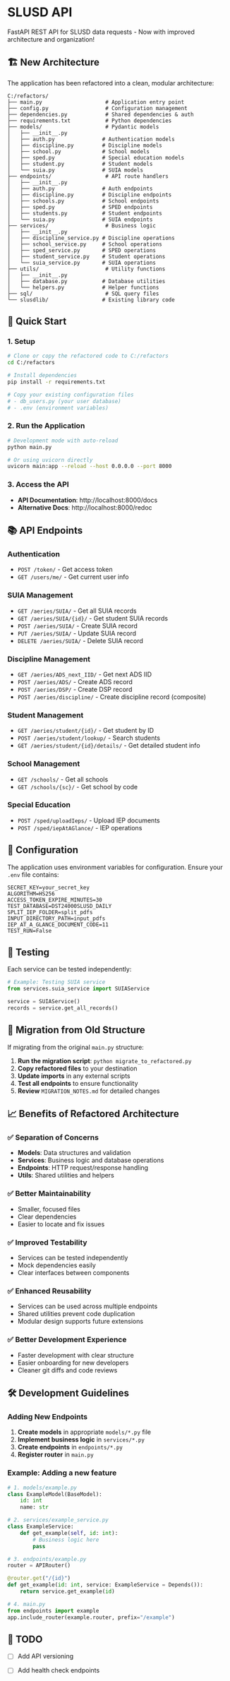 # SLUSD API

FastAPI REST API for SLUSD data requests - Now with improved architecture and organization!

## 🏗️ New Architecture

The application has been refactored into a clean, modular architecture:

```
C:/refactors/
├── main.py                    # Application entry point
├── config.py                  # Configuration management
├── dependencies.py            # Shared dependencies & auth
├── requirements.txt           # Python dependencies
├── models/                    # Pydantic models
│   ├── __init__.py
│   ├── auth.py               # Authentication models
│   ├── discipline.py         # Discipline models
│   ├── school.py             # School models
│   ├── sped.py               # Special education models
│   ├── student.py            # Student models
│   └── suia.py               # SUIA models
├── endpoints/                 # API route handlers
│   ├── __init__.py
│   ├── auth.py               # Auth endpoints
│   ├── discipline.py         # Discipline endpoints
│   ├── schools.py            # School endpoints
│   ├── sped.py               # SPED endpoints
│   ├── students.py           # Student endpoints
│   └── suia.py               # SUIA endpoints
├── services/                  # Business logic
│   ├── __init__.py
│   ├── discipline_service.py # Discipline operations
│   ├── school_service.py     # School operations
│   ├── sped_service.py       # SPED operations
│   ├── student_service.py    # Student operations
│   └── suia_service.py       # SUIA operations
├── utils/                     # Utility functions
│   ├── __init__.py
│   ├── database.py           # Database utilities
│   └── helpers.py            # Helper functions
├── sql/                       # SQL query files
└── slusdlib/                 # Existing library code
```

## 🚀 Quick Start

### 1. Setup

```bash
# Clone or copy the refactored code to C:/refactors
cd C:/refactors

# Install dependencies
pip install -r requirements.txt

# Copy your existing configuration files
# - db_users.py (your user database)
# - .env (environment variables)
```

### 2. Run the Application

```bash
# Development mode with auto-reload
python main.py

# Or using uvicorn directly
uvicorn main:app --reload --host 0.0.0.0 --port 8000
```

### 3. Access the API

- **API Documentation**: http://localhost:8000/docs
- **Alternative Docs**: http://localhost:8000/redoc

## 📚 API Endpoints

### Authentication

- `POST /token/` - Get access token
- `GET /users/me/` - Get current user info

### SUIA Management

- `GET /aeries/SUIA/` - Get all SUIA records
- `GET /aeries/SUIA/{id}/` - Get student SUIA records
- `POST /aeries/SUIA/` - Create SUIA record
- `PUT /aeries/SUIA/` - Update SUIA record
- `DELETE /aeries/SUIA/` - Delete SUIA record

### Discipline Management

- `GET /aeries/ADS_next_IID/` - Get next ADS IID
- `POST /aeries/ADS/` - Create ADS record
- `POST /aeries/DSP/` - Create DSP record
- `POST /aeries/discipline/` - Create discipline record (composite)

### Student Management

- `GET /aeries/student/{id}/` - Get student by ID
- `POST /aeries/student/lookup/` - Search students
- `GET /aeries/student/{id}/details/` - Get detailed student info

### School Management

- `GET /schools/` - Get all schools
- `GET /schools/{sc}/` - Get school by code

### Special Education

- `POST /sped/uploadIeps/` - Upload IEP documents
- `POST /sped/iepAtAGlance/` - IEP operations

## 🔧 Configuration

The application uses environment variables for configuration. Ensure your `.env` file contains:

```env
SECRET_KEY=your_secret_key
ALGORITHM=HS256
ACCESS_TOKEN_EXPIRE_MINUTES=30
TEST_DATABASE=DST24000SLUSD_DAILY
SPLIT_IEP_FOLDER=split_pdfs
INPUT_DIRECTORY_PATH=input_pdfs
IEP_AT_A_GLANCE_DOCUMENT_CODE=11
TEST_RUN=False
```

## 🧪 Testing

Each service can be tested independently:

```python
# Example: Testing SUIA service
from services.suia_service import SUIAService

service = SUIAService()
records = service.get_all_records()
```

## 🔄 Migration from Old Structure

If migrating from the original `main.py` structure:

1. **Run the migration script**: `python migrate_to_refactored.py`
2. **Copy refactored files** to your destination
3. **Update imports** in any external scripts
4. **Test all endpoints** to ensure functionality
5. **Review** `MIGRATION_NOTES.md` for detailed changes

## 📈 Benefits of Refactored Architecture

### ✅ Separation of Concerns

- **Models**: Data structures and validation
- **Services**: Business logic and database operations  
- **Endpoints**: HTTP request/response handling
- **Utils**: Shared utilities and helpers

### ✅ Better Maintainability

- Smaller, focused files
- Clear dependencies
- Easier to locate and fix issues

### ✅ Improved Testability

- Services can be tested independently
- Mock dependencies easily
- Clear interfaces between components

### ✅ Enhanced Reusability

- Services can be used across multiple endpoints
- Shared utilities prevent code duplication
- Modular design supports future extensions

### ✅ Better Development Experience

- Faster development with clear structure
- Easier onboarding for new developers
- Cleaner git diffs and code reviews

## 🛠️ Development Guidelines

### Adding New Endpoints

1. **Create models** in appropriate `models/*.py` file
2. **Implement business logic** in `services/*.py`
3. **Create endpoints** in `endpoints/*.py`
4. **Register router** in `main.py`

### Example: Adding a new feature

```python
# 1. models/example.py
class ExampleModel(BaseModel):
    id: int
    name: str

# 2. services/example_service.py
class ExampleService:
    def get_example(self, id: int):
        # Business logic here
        pass

# 3. endpoints/example.py
router = APIRouter()

@router.get("/{id}")
def get_example(id: int, service: ExampleService = Depends()):
    return service.get_example(id)

# 4. main.py
from endpoints import example
app.include_router(example.router, prefix="/example")
```

## 📝 TODO

- [ ] Add API versioning
- [ ] Add health check endpoints


